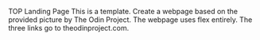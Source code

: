 TOP Landing Page
This is a template.
Create a webpage based on the provided picture by The Odin Project.
The webpage uses flex entirely.
The three links go to theodinproject.com.